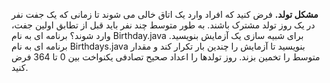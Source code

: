 **مشکل تولد.** فرض کنید که افراد وارد یک اتاق خالی می شوند تا زمانی که یک جفت نفر در یک روز تولد مشترک باشند. به طور متوسط چند نفر باید قبل از تطابق اولین جفت، وارد شوند؟ برنامه ای به نام Birthday.java برای شبیه سازی یک آزمایش بنویسید. برنامه ای به نام Birthdays.java بنویسید تا آزمایش را چندین بار تکرار کند و مقدار متوسط را تخمین بزند. روز تولدها را اعداد صحیح تصادفی یکنواخت بین 0 تا 364 فرض کنید.
